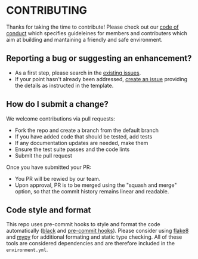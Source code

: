 # CONTRIBUTING

Thanks for taking the time to contribute! Please check out our [code of conduct](CODE_OF_CONDUCT.md) which specifies guideleines for members and contributers which aim at building and mantaining a friendly and safe environment.

## Reporting a bug or suggesting an enhancement?

- As a first step, please search in the [existing issues](https://github.com/Sann5/USCPa/issues).
- If your point hasn't already been addressed, [create an issue](https://github.com/Sann5/USCPa/issues/new/choose) providing the details as instructed in the template.

## How do I submit a change?

We welcome contributions via pull requests:

- Fork the repo and create a branch from the default branch
- If you have added code that should be tested, add tests
- If any documentation updates are needed, make them
- Ensure the test suite passes and the code lints
- Submit the pull request

Once you have submitted your PR:

- You PR will be rewied by our team.
- Upon approval, PR is to be merged using the "squash and merge" option, so that the commit history remains linear and readable.

## Code style and format

This repo uses pre-commit hooks to style and format the code automatically ([black](https://github.com/psf/black) and [pre-commit hooks](https://github.com/pre-commit/pre-commit-hooks)). Please consider using [flake8](https://github.com/pycqa/flake8) and [mypy](https://github.com/python/mypy) for additional formating and static type checking. All of these tools are considered dependencies and are therefore included in the `environment.yml`.
  